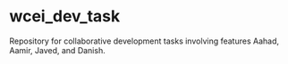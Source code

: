 # wcei_dev_task
Repository for collaborative development tasks involving features Aahad, Aamir, Javed, and Danish.
